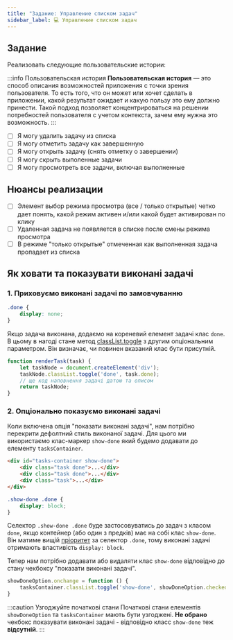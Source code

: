 ```yaml
---
title: "Задание: Управление списком задач"
sidebar_label: 💻 Управление списком задач
---
```


## Задание

Реализовать следующие пользовательские истории:

:::info Пользовательская история
**Пользовательская история** — это способ описания возможностей приложения с точки зрения пользователя. То есть того, что он может или хочет сделать в приложении, какой результат ожидает и какую пользу это ему должно принести. Такой подход позволяет концентрироваться на решении потребностей пользователя с учетом контекста, зачем ему нужна это возможность. 
:::

- [ ] Я могу удалить задачу из списка
- [ ] Я могу отметить задачу как завершенную
- [ ] Я могу открыть задачу (снять отметку о завершении)
- [ ] Я могу скрыть выполенные задачи
- [ ] Я могу просмотреть все задачи, включая выполненные

## Нюансы реализации
- [ ] Элемент выбор режима просмотра (все / только открытые) четко дает понять, какой режим активен и/или какой будет активирован по клику
- [ ] Удаленная задача не появляется в списке после смены режима просмотра
- [ ] В режиме "только открытые" отмеченная как выполненная задача пропадает из списка

## Як ховати та показувати виконані задачі 

### 1. Приховуємо виконані задачі по замовчуванню
```css
.done {
    display: none;
}
```
Якщо задача виконана, додаємо на кореневий елемент задачі клаc `done`. В цьому в нагоді стане метод [classList.toggle](https://developer.mozilla.org/en-US/docs/Web/API/DOMTokenList/toggle) з другим опціональним параметром. Він визначає, чи повинен вказаний клас бути присутній. 
```javascript {3}
function renderTask(task) {
    let taskNode = document.createElement('div');
    taskNode.classList.toggle('done', task.done);
    // ще код наповнення задачі датою та описом
    return taskNode;
}
```

### 2. Опціонально показуємо виконані задачі
Коли включена опція "показати виконані задачі", нам потрібно перекрити дефолтний стиль виконаної задачі. Для цього ми використаємо клас-маркер `show-done` який будемо додавати до елементу `tasksContainer`.
```html {1}
<div id="tasks-container show-done">
    <div class="task done">...</div>
    <div class="task done">...</div>
    <div class="task">...</div>
</div>
```

```css
.show-done .done {
    display: block;
}
```
Селектор `.show-done .done` буде застосовуватись до задач з класом `done`, якщо контейнер (або один з предків) має на собі клас `show-done`. Він матиме вищій [пріоритет](https://developer.mozilla.org/en-US/docs/Web/CSS/Specificity) за селектор `.done`, тому виконані задачі отримають властивість `display: block`.

Тепер нам потрібно додавати або видаляти клас `show-done` відповідно до стану чекбоксу "показати виконані задачі". 
```javascript
showDoneOption.onchange = function () {
    tasksContainer.classList.toggle('show-done', showDoneOption.checked);
}
```

:::caution Узгоджуйте початкові стани
Початкові стани елементів `showDoneOption` та `tasksContainer` мають бути узгоджені. **Не обрано** чекбокс показувати виконані задачі - відповідно класс `show-done` теж **відсутній**. 
:::
